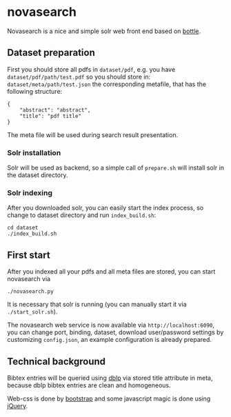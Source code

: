 novasearch
==========
Novasearch is a nice and simple solr web
front end based on [bottle](http://bottlepy.org/docs/dev/index.html).

Dataset preparation
-------------------

First you should store all pdfs in `dataset/pdf`, e.g. you have
`dataset/pdf/path/test.pdf` so you should store in:
`dataset/meta/path/test.json` the corresponding metafile, that has the following structure:
```
{
    "abstract": "abstract",
    "title": "pdf title"
}
```
The meta file will be used during search result presentation.

### Solr installation
Solr will be used as backend, so a simple call of `prepare.sh` will install solr in the dataset directory.

### Solr indexing
After you downloaded solr, you can easily start the index process,
so change to dataset directory and run `index_build.sh`:
```
cd dataset
./index_build.sh
```

First start
-----------
After you indexed all your pdfs and all meta files are stored, you can start novasearch via
```
./novasearch.py
```
It is necessary that solr is running (you can manually start it via `./start_solr.sh`).

The novasearch web service is now available via `http://localhost:6090`,
you can change port, binding, dataset, download user/password settings
by customizing `config.json`, an example configuration is already prepared.

Technical background
--------------------
Bibtex entries will be queried using [dblp](http://dblp.uni-trier.de/)
via stored title attribute in meta, because dblp bibtex entries are clean and homogeneous.

Web-css is done by [bootstrap](http://getbootstrap.com/) and some javascript magic
is done using [jQuery](https://jquery.com/).
